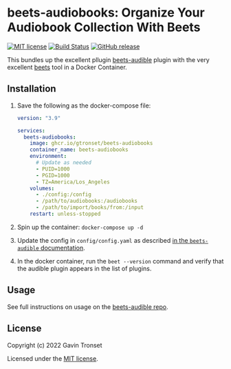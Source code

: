 # beets-audiobooks: Organize Your Audiobook Collection With Beets

[![MIT license][license image]][license link]
[![Build Status][build image]][build link]
[![GitHub release][github image]][github link]

This bundles up the excellent pllugin [beets-audible] plugin with the very
excellent [beets] tool in a Docker Container.

## Installation

1. Save the following as the docker-compose file:

   ```yaml
   version: "3.9"

   services:
     beets-audiobooks:
       image: ghcr.io/gtronset/beets-audiobooks
       container_name: beets-audiobooks
       environment:
         # Update as needed
         - PUID=1000
         - PGID=1000
         - TZ=America/Los_Angeles
       volumes:
         - ./config:/config
         - /path/to/audiobooks:/audiobooks
         - /path/to/import/books/from:/input
       restart: unless-stopped
   ```

2. Spin up the container: `docker-compose up -d`
3. Update the config in `config/config.yaml` as described
   [in the `beets-audible` documentation][beets-audible info].
4. In the docker container, run the `beet --version` command and verify that
   the audible plugin appears in the list of plugins.

## Usage

See full instructions on usage on the [beets-audible repo].

## License

Copyright (c) 2022 Gavin Tronset

Licensed under the [MIT license][license link].

[license image]: https://img.shields.io/badge/License-MIT-blue.svg
[license link]: https://github.com/gtronset/beets-audiobooks/blob/main/LICENSE
[build image]: https://github.com/gtronset/beets-audiobooks/actions/workflows/build-release.yaml/badge.svg
[build link]: https://github.com/gtronset/beets-audiobooks/actions/workflows/build-release.yaml
[github image]: https://img.shields.io/github/release/gtronset/beets-audiobooks.svg
[github link]: https://github.com/gtronset/beets-audiobooks/releases
[beets-audible]: https://github.com/Neurrone/beets-audible
[beets]: https://github.com/beetbox/beets
[beets-audible info]: https://github.com/Neurrone/beets-audible#installation
[beets-audible repo]: https://github.com/Neurrone/beets-audible#usage
